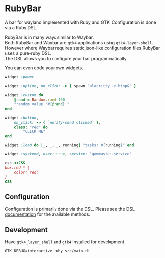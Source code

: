 # RubyBar

A bar for wayland implemented with Ruby and GTK.
Configuration is done via a Ruby DSL.

RubyBar is in many ways similar to Waybar.  
Both RubyBar and Waybar are `gtk4` applications using `gtk4-layer-shell`.  
However where Waybar requires static json-like configuration files RubyBar uses a pure-ruby DSL.  
The DSL allows you to configure your bar programmatically.  

You can even code your own widgets.

```RUBY
widget :power

widget :uptime, on_click: -> { spawn "alacritty -e htop&" }

widget :custom do
    @rand = Random.rand 100
    "random value '#{@rand}'"
end

widget :button,
    on_click: -> { `notify-send clicked` },
    class: "red" do
        "CLICK ME"
end

widget :load do |_, _, _, running| "tasks: #{running}" end

widget :systemd, user: true, service: "gammastep.service"

css <<CSS
box.red * {
    color: red;
}
CSS
```

## Configuration
Configuration is primarily done via the DSL.
Please see the DSL [documentation](https://rubybar.levitati.ng/DSL.html) for the available methods.

## Development
Have `gtk4_layer_shell` and `gtk4` installed for development.

```SH
GTK_DEBUG=interactive ruby src/main.rb
```

